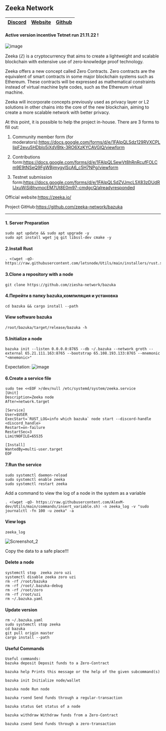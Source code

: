 ## Zeeka Network

[Discord](https://discord.gg/eT96kE6V) | [Website](https://zeeka.network/) | [Github](https://github.com/zeeka-network)
| --- | --- | ---
#### Active version incentive Tetnet run 21.11.22 !
![image](https://user-images.githubusercontent.com/57448493/192145552-6eed7477-d72a-4089-bf94-172f4deec8ff.png)

Zeeka (ℤ) is a cryptocurrency that aims to create a lightweight and scalable blockchain with extensive use of zero-knowledge proof technology.

Zeeka offers a new concept called Zero Contracts. Zero contracts are the equivalent of smart contracts in some major blockchain systems such as Ethereum. These contracts will be expressed as mathematical constraints instead of virtual machine byte codes, such as the Ethereum virtual machine.

Zeeka will incorporate concepts previously used as privacy layer or L2 solutions in other chains into the core of the new blockchain, aiming to create a more scalable network with better privacy.

At this point, it is possible to help the project in-house. There are 3 forms to fill out:

1. Community member form (for moderators):https://docs.google.com/forms/d/e/1FAIpQLSdz129RVXCPLIipF2evu5HDblo5iXdVBtk-3RO6XzKYCAVGlQ/viewform

2. Contributions form:https://docs.google.com/forms/d/e/1FAIpQLSewVt8hRnRcufFOLCm9E9tNSeQ9FgWBjmygyIScA6_c5H7NPg/viewform

3. Testnet submission form:https://docs.google.com/forms/d/e/1FAIpQLSdZVJmcL5X83zDUdRIJxuWiSi8hvmocEM7Ut8E0m97-cmdgcQ/alreadyresponded

Official website:https://zeeka.io/

Project GitHub:https://github.com/zeeka-network/bazuka

***
#### 1. Server Preparation
```
sudo apt update && sudo apt upgrade -y
sudo apt install wget jq git libssl-dev cmake -y
```
#### 2.Install Rust
```
. <(wget -qO- https://raw.githubusercontent.com/letsnode/Utils/main/installers/rust.sh)
```
#### 3.Clone a repository with a node
```
git clone https://github.com/ziesha-network/bazuka
```
#### 4.Перейти в папку bazuka,компиляция и установка
```
cd bazuka && cargo install --path
```

#### View software bazuka
```
/root/bazuka/target/release/bazuka -h
```

#### 5.Initialize a node
```
bazuka init --listen 0.0.0.0:8765 --db ~/.bazuka --network groth --external 65.21.111.163:8765 --bootstrap 65.108.193.133:8765 --mnemonic "<mnemonic>"
```
Expectation:
![image](https://user-images.githubusercontent.com/57448493/192145821-fe01f241-8795-48d9-b9aa-72b25db18b7e.png)

#### 6.Create a service file
```
sudo tee <<EOF >/dev/null /etc/systemd/system/zeeka.service
[Unit]
Description=Zeeka node
After=network.target

[Service]
User=$USER
ExecStart=`RUST_LOG=info which bazuka` node start --discord-handle <discord_handle> 
Restart=on-failure
RestartSec=3
LimitNOFILE=65535

[Install]
WantedBy=multi-user.target
EOF
```
#### 7.Run the service
```
sudo systemctl daemon-reload
sudo systemctl enable zeeka
sudo systemctl restart zeeka
```
Add a command to view the log of a node in the system as a variable
```
. <(wget -qO- https://raw.githubusercontent.com/AlexM-dev/Utils/main/commands/insert_variable.sh) -n zeeka_log -v "sudo journalctl -fn 100 -u zeeka" -a
```
#### View logs
```
zeeka_log
```
![Screenshot_2](https://user-images.githubusercontent.com/57448493/203043786-13920c84-4b91-44f5-829e-d87fdac7d60f.png)

Copy the data to a safe place!!!

#### Delete a node 
```
systemctl stop  zeeka zoro uzi
systemctl disable zeeka zoro uzi
rm -rf /root/bazuka
rm -rf /root/.bazuka-debug
rm -rf /root/zoro
rm -rf /root/uzi
rm ~/.bazuka.yaml
```

#### Update version 
```
rm ~/.bazuka.yaml
sudo systemctl stop zeeka 
cd bazuka
git pull origin master
cargo install --path
```

#### Useful Commands
```
Useful commands:
bazuka deposit Deposit funds to a Zero-Contract

bazuka help Prints this message or the help of the given subcommand(s)

bazuka init Initialize node/wallet

bazuka node Run node

bazuka rsend Send funds through a regular-transaction

bazuka status Get status of a node

bazuka withdraw Withdraw funds from a Zero-Contract

bazuka zsend Send funds through a zero-transaction
```
